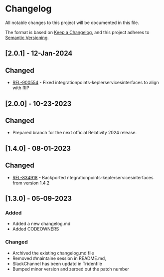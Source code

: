 # Changelog

All notable changes to this project will be documented in this file.

The format is based on [Keep a Changelog](https://keepachangelog.com/en/1.0.0/),
and this project adheres to [Semantic Versioning](https://semver.org/spec/v2.0.0.html).

## [2.0.1]  - 12-Jan-2024

## Changed
- [REL-900554](https://jira.kcura.com/browse/REL-900554) - Fixed integrationpoints-keplerservicesinterfaces to align with RIP 

## [2.0.0]  - 10-23-2023

## Changed
- Prepared branch for the next official Relativity 2024 release.

## [1.4.0]  - 08-01-2023

## Changed
- [REL-834918](https://jira.kcura.com/browse/REL-834918) -  Backported ntegrationpoints-keplerservicesinterfaces from version 1.4.2

## [1.3.0]  - 05-09-2023

### Added

- Added a new changelog.md
- Added CODEOWNERS

### Changed

- Archived the existing changelog.md file
- Removed #maintaine session in README.md, 
- SlackChannel has been updatd in Tridenfile
- Bumped minor version and zeroed out the patch number